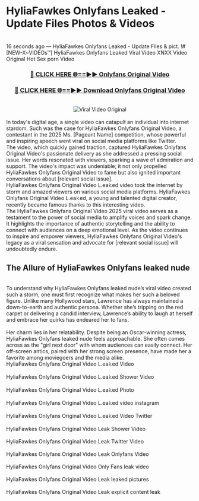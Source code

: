 # HyliaFawkes Onlyfans Leaked - Update Files Photos & Videos 
<br>
16 seconds ago — HyliaFawkes Onlyfans Leaked - Update Files & pict. !#[NEW-X~VIDEOs™] HyliaFawkes Onlyfans Leaked Viral Video XNXX Video Original Hot Sex porn Video
<br>
<div align="center">
<h3><a href="http://freeplayer.one?title=HyliaFawkes&ref=25OR" rel="nofollow">🔴 CLICK HERE 🌐==►► Onlyfans Original Video</a></h3>
<h3><a href="http://freeplayer.one?title=HyliaFawkes&ref=25OR" rel="nofollow">🔴 CLICK HERE 🌐==►► Download Onlyfans Original Video</a></h3>
<br>
<a href="http://freeplayer.one?title=HyliaFawkes&ref=25OR" rel="nofollow" data-target="animated-image.originalLink"><img src="https://i.ibb.co.com/xMMVF88/686577567.gif" alt="Viral Video Original" style="max-width: 100%; display: inline-block;" data-target="animated-image.originalImage"></a>
</div>
<br>
In today's digital age, a single video can catapult an individual into internet stardom. Such was the case for HyliaFawkes Onlyfans Original Video, a contestant in the 2025 Ms. [Pageant Name] competition, whose powerful and inspiring speech went viral on social media platforms like Twitter.
<br>
The video, which quickly gained traction, captured HyliaFawkes Onlyfans Original Video's passionate delivery as she addressed a pressing social issue. Her words resonated with viewers, sparking a wave of admiration and support. The video's impact was undeniable; it not only propelled HyliaFawkes Onlyfans Original Video to fame but also ignited important conversations about [relevant social issue].
<br>
HyliaFawkes Onlyfans Original Video L.ea𝚔ed video took the internet by storm and amazed viewers on various social media platforms. HyliaFawkes Onlyfans Original Video L.ea𝚔ed, a young and talented digital creator, recently became famous thanks to this interesting video.
<br>
The HyliaFawkes Onlyfans Original Video 2025 viral video serves as a testament to the power of social media to amplify voices and spark change. It highlights the importance of authentic storytelling and the ability to connect with audiences on a deep emotional level. As the video continues to inspire and empower viewers, HyliaFawkes Onlyfans Original Video's legacy as a viral sensation and advocate for [relevant social issue] will undoubtedly endure.
<br>
<h2>The Allure of HyliaFawkes Onlyfans leaked nude</h2>
<br>
To understand why HyliaFawkes Onlyfans leaked nude’s viral video created such a storm, one must first recognize what makes her such a beloved figure. Unlike many Hollywood stars, Lawrence has always maintained a down-to-earth and authentic persona. Whether she’s tripping on the red carpet or delivering a candid interview, Lawrence’s ability to laugh at herself and embrace her quirks has endeared her to fans.
<br><br>
Her charm lies in her relatability. Despite being an Oscar-winning actress, HyliaFawkes Onlyfans leaked nude feels approachable. She often comes across as the "girl next door" with whom audiences can easily connect. Her off-screen antics, paired with her strong screen presence, have made her a favorite among moviegoers and the media alike.
<br>
HyliaFawkes Onlyfans Original Video L.ea𝚔ed Video
<br><br>
HyliaFawkes Onlyfans Original Video L.ea𝚔ed Shower Video
<br><br>
HyliaFawkes Onlyfans Original Video L.ea𝚔ed Photo
<br><br>
HyliaFawkes Onlyfans Original Video L.ea𝚔ed video instagram
<br><br>
HyliaFawkes Onlyfans Original Video L.ea𝚔ed Video Twitter
<br><br>
HyliaFawkes Onlyfans Original Video Leak Shower Video
<br><br>
HyliaFawkes Onlyfans Original Video Leak Twitter Video
<br><br>
HyliaFawkes Onlyfans Original Video Leak Onlyfans Video
<br><br>
HyliaFawkes Onlyfans Original Video Only Fans leak video
<br><br>
HyliaFawkes Onlyfans Original Video Leak leaked pictures
<br><br>
HyliaFawkes Onlyfans Original Video Leak explicit content leak